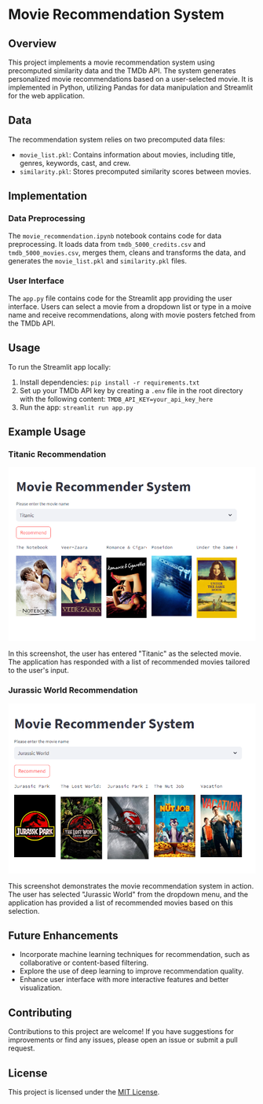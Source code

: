 # Movie Recommendation System

## Overview
This project implements a movie recommendation system using precomputed similarity data and the TMDb API. The system generates personalized movie recommendations based on a user-selected movie. It is implemented in Python, utilizing Pandas for data manipulation and Streamlit for the web application.

## Data
The recommendation system relies on two precomputed data files:
- `movie_list.pkl`: Contains information about movies, including title, genres, keywords, cast, and crew.
- `similarity.pkl`: Stores precomputed similarity scores between movies.

## Implementation
### Data Preprocessing
The `movie_recommendation.ipynb` notebook contains code for data preprocessing. It loads data from `tmdb_5000_credits.csv` and `tmdb_5000_movies.csv`, merges them, cleans and transforms the data, and generates the `movie_list.pkl` and `similarity.pkl` files.

### User Interface
The `app.py` file contains code for the Streamlit app providing the user interface. Users can select a movie from a dropdown list or type in a moive name and receive recommendations, along with movie posters fetched from the TMDb API.

## Usage
To run the Streamlit app locally:
1. Install dependencies: `pip install -r requirements.txt`
2. Set up your TMDb API key by creating a `.env` file in the root directory with the following content: `TMDB_API_KEY=your_api_key_here`
3. Run the app: `streamlit run app.py`

## Example Usage

### Titanic Recommendation
![Titanic Recommendation](/images/titanic_recommendation.png)

In this screenshot, the user has entered "Titanic" as the selected movie. The application has responded with a list of recommended movies tailored to the user's input.

### Jurassic World Recommendation
![Jurassic World Recommendation](/images/jurassic_world_recommendation.png)

This screenshot demonstrates the movie recommendation system in action. The user has selected "Jurassic World" from the dropdown menu, and the application has provided a list of recommended movies based on this selection.

## Future Enhancements
- Incorporate machine learning techniques for recommendation, such as collaborative or content-based filtering.
- Explore the use of deep learning to improve recommendation quality.
- Enhance user interface with more interactive features and better visualization.

## Contributing
Contributions to this project are welcome! If you have suggestions for improvements or find any issues, please open an issue or submit a pull request.

## License
This project is licensed under the [MIT License](LICENSE).
